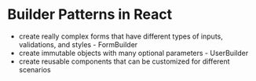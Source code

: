 # Builder Patterns in React
- create really complex forms that have different types of inputs, validations, and styles - FormBuilder
- create immutable objects with many optional parameters - UserBuilder
- create reusable components that can be customized for different scenarios
